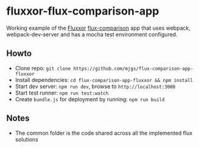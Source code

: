 # fluxxor-flux-comparison-app

Working example of the [Fluxxor](http://fluxxor.com/) [flux-comparison](https://github.com/voronianski/flux-comparison) app that uses webpack, webpack-dev-server and has a mocha test environment configured.

## Howto

  * Clone repo: `git clone https://github.com/mjgs/flux-comparison-app-fluxxor`
  * Install dependencies: `cd flux-comparison-app-fluxxor && npm install`
  * Start dev server: `npm run dev`, browse to `http://localhost:3000`
  * Start test runner: `npm run test:watch`
  * Create `bundle.js` for deployment by running: `npm run build`
  
## Notes

  * The common folder is the code shared across all the implemented flux solutions
 
